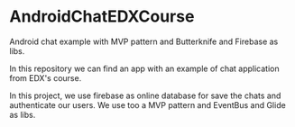 # AndroidChatEDXCourse
Android chat example with MVP pattern and Butterknife and Firebase as libs.

In this repository we can find an app with an example of chat application from EDX's course.

In this project, we use firebase as online database for save the chats and authenticate our users.
We use too a MVP pattern and EventBus and Glide as libs.

